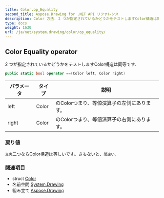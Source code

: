 ```yaml
---
title: Color.op_Equality
second_title: Aspose.Drawing for .NET API リファレンス
description: Color 方法. 2 つが指定されているかどうかをテストしますColor構造は同等です.
type: docs
weight: 1630
url: /ja/net/system.drawing/color/op_equality/
---
```

## Color Equality operator

2 つが指定されているかどうかをテストしますColor構造は同等です.

```csharp
public static bool operator ==(Color left, Color right)
```

| パラメータ | タイプ | 説明 |
| --- | --- | --- |
| left | Color | のColorつまり、等値演算子の左側にあります。 |
| right | Color | のColorつまり、等値演算子の右側にあります。 |

### 戻り値

`真実`二つならColor構造は等しいです。さもないと、`間違い`.

### 関連項目

* struct [Color](../)
* 名前空間 [System.Drawing](../../color/)
* 組み立て [Aspose.Drawing](../../../)



